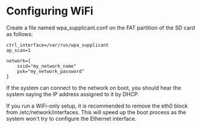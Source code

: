 # Configuring WiFi

Create a file named wpa_supplicant.conf on the FAT partition of the SD card as follows:

    ctrl_interface=/var/run/wpa_supplicant
    ap_scan=1

    network={
        ssid="my_network_name"
        psk="my_network_password"
    }
    
If the system can connect to the network on boot, you should hear the system saying the IP address assigned to it by DHCP.

If you run a WiFi-only setup, it is recommended to remove the eth0 block from /etc/network/interfaces. This will speed up
the boot process as the system won't try to configure the Ethernet interface.
